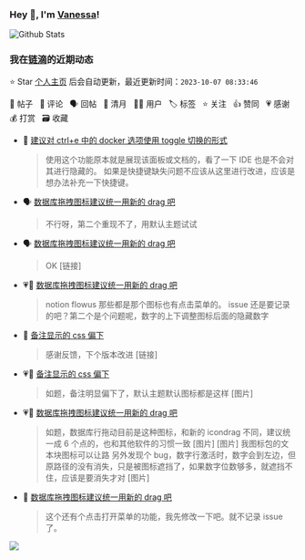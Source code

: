 ### Hey 👋, I'm [Vanessa](http://vanessa.b3log.org/)!

![Github Stats](https://github-readme-stats.vercel.app/api?username=Vanessa219&show_icons=true)

<!--events start -->

### 我在[链滴](https://ld246.com)的近期动态

⭐️ Star [个人主页](https://github.com/Vanessa219/Vanessa219) 后会自动更新，最近更新时间：`2023-10-07 08:33:46`

📝 帖子 &nbsp; 💬 评论 &nbsp; 🗣 回帖 &nbsp; 🌙 清月 &nbsp; 👨‍💻 用户 &nbsp; 🏷️ 标签 &nbsp; ⭐️ 关注 &nbsp; 👍 赞同 &nbsp; 💗 感谢 &nbsp; 💰 打赏 &nbsp; 🗃 收藏

* 💬 [建议对 ctrl+e 中的 docker 选项使用 toggle 切换的形式](https://ld246.com/article/1696604014644/comment/1696606167554#comments)

  > 使用这个功能原本就是展现该面板或文档的，看了一下 IDE 也是不会对其进行隐藏的。 如果是快捷键缺失问题不应该从这里进行改进，应该是想办法补充一下快捷键。
* 🗣 [数据库拖拽图标建议统一用新的 drag 吧](https://ld246.com/article/1696512420662/comment/1696515423359#comments)

  > 不行呀，第二个重现不了，用默认主题试试
* 🗣 [数据库拖拽图标建议统一用新的 drag 吧](https://ld246.com/article/1696512420662/comment/1696515423359#comments)

  > OK [链接]
* 💗💬 [数据库拖拽图标建议统一用新的 drag 吧](https://ld246.com/article/1696512420662/comment/1696515423359#comments)

  > notion flowus 那些都是那个图标也有点击菜单的。 issue 还是要记录的吧？第二个是个问题呢，数字的上下调整图标后面的隐藏数字
* 💬 [备注显示的 css 偏下](https://ld246.com/article/1696588249918/comment/1696599247040#comments)

  > 感谢反馈，下个版本改进 [链接]
* 💗📝 [备注显示的 css 偏下](https://ld246.com/article/1696588249918)

  > 如题，备注明显偏下了，默认主题默认图标都是这样 [图片]
* 💗📝 [数据库拖拽图标建议统一用新的 drag 吧](https://ld246.com/article/1696512420662)

  > 如题，数据库行拖动目前是这种图标，和新的 icondrag 不同，建议统一成 6 个点的，也和其他软件的习惯一致 [图片] [图片] 我图标包的文本块图标可以让路 另外发现个 bug，数字行激活时，数字会到左边，但原路径的没有消失，只是被图标遮挡了，如果数字位数够多，就遮挡不住，应该是要消失才对 [图片]
* 💬 [数据库拖拽图标建议统一用新的 drag 吧](https://ld246.com/article/1696512420662/comment/1696515076739#comments)

  > 这个还有个点击打开菜单的功能，我先修改一下吧。就不记录 issue 了。


<!--events end -->

<a title="Hits" target="_blank" href="https://github.com/Vanessa219/Vanessa219"><img src="https://hits.b3log.org/Vanessa219/Vanessa219.svg"></a>
